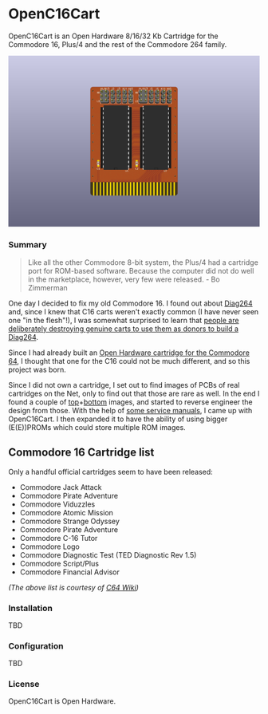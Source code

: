 # OpenC16Cart
OpenC16Cart is an Open Hardware 8/16/32 Kb Cartridge for the Commodore 16, Plus/4 and the rest of the Commodore 264 family.

![Board](https://raw.githubusercontent.com/SukkoPera/OpenC16Cart/master/doc/render-top.png)

### Summary
> Like all the other Commodore 8-bit system, the Plus/4 had a cartridge port for ROM-based software. Because the computer did not do well in the marketplace, however, very few were released. - Bo Zimmerman

One day I decided to fix my old Commodore 16. I found out about [Diag264](http://inchocks.co.uk/commodore/Diag264/HTMLManual/Diag264.htm) and, since I knew that C16 carts weren't exactly common (I have never seen one "in the flesh"!), I was somewhat surprised to learn that [people are deliberately destroying genuine carts to use them as donors to build a Diag264](http://blog.tynemouthsoftware.co.uk/2014/03/commodore-264-c16-and-plus-4-diagnostic.html).

Since I had already built an [Open Hardware cartridge for the Commodore 64](https://github.com/SukkoPera/OpenC64Cart), I thought that one for the C16 could not be much different, and so this project was born.

Since I did not own a cartridge, I set out to find images of PCBs of real cartridges on the Net, only to find out that those are rare as well. In the end I found a couple of [top](https://github.com/SukkoPera/OpenC16Cart/blob/master/doc/inspiration-top.jpg)+[bottom](https://github.com/SukkoPera/OpenC16Cart/blob/master/doc/inspiration-bottom.jpg) images, and started to reverse engineer the design from those. With the help of [some service manuals](http://www.zimmers.net/anonftp/pub/cbm/schematics/computers/plus4/index.html), I came up with OpenC16Cart. I then expanded it to have the ability of using bigger (E(E))PROMs which could store multiple ROM images.

## Commodore 16 Cartridge list
Only a handful official cartridges seem to have been released:
* Commodore Jack Attack
* Commodore Pirate Adventure
* Commodore Viduzzles
* Commodore Atomic Mission
* Commodore Strange Odyssey
* Commodore Pirate Adventure
* Commodore C-16 Tutor
* Commodore Logo
* Commodore Diagnostic Test (TED Diagnostic Rev 1.5)
* Commodore Script/Plus
* Commodore Financial Advisor

*(The above list is courtesy of [C64 Wiki](https://www.c64-wiki.com/wiki/Commodore_16#Cartridges))*

### Installation
TBD

### Configuration
TBD

### License
OpenC16Cart is Open Hardware.

